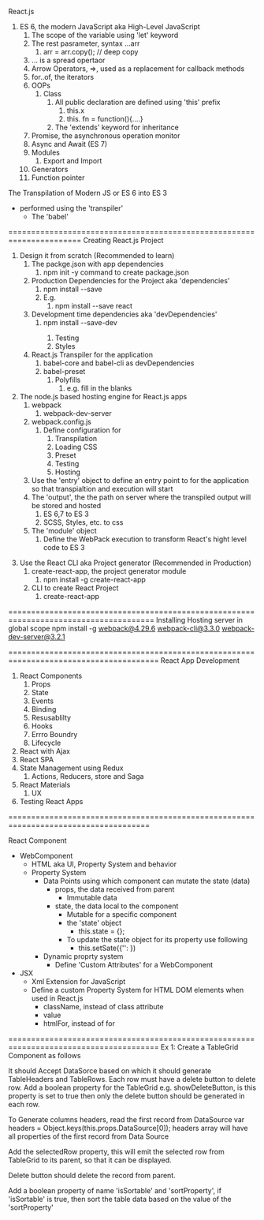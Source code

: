 React.js

1. ES 6, the modern JavaScript aka High-Level JavaScript
   1. The scope of the variable using 'let' keyword
   2. The rest pasrameter, syntax ...arr
      1. arr = arr.copy(); // deep copy
   3. ... is a spread opertaor
   4. Arrow Operators, =>, used as a replacement for callback methods
   5. for..of, the iterators
   6. OOPs
      1. Class
         1. All public declaration are defined using 'this' prefix
            1. this.x
            2. this. fn = function(){....}
         2. The 'extends' keyword for inheritance
   7. Promise, the asynchronous operation monitor
   8. Async and Await (ES 7)
   9. Modules
      1. Export and Import
   10. Generators
   11. Function pointer

The Transpilation of Modern JS or ES 6 into ES 3

- performed using the 'transpiler'
  - The 'babel'

======================================================================
Creating React.js Project

1. Design it from scratch (Recommended to learn)
   1. The packge.json with app dependencies
      1. npm init -y command to create package.json
   2. Production Dependencies for the Project aka 'dependencies'
      1. npm install --save <PACKAGE-NAME>
      2. E.g.
         1. npm install --save react
   3. Development time dependencies aka 'devDependencies'
      1. npm install --save-dev <PACKAGE-NAME>
         1. Testing
         2. Styles
   4. React.js Transpiler for the application
      1. babel-core and babel-cli as devDependencies
      2. babel-preset
         1. Polyfills
            1. e.g. fill in the blanks
2. The node.js based hosting engine for React.js apps
   1. webpack
      1. webpack-dev-server
   2. webpack.config.js
      1. Define configuration for
         1. Transpilation
         2. Loading CSS
         3. Preset
         4. Testing
         5. Hosting
   3. Use the 'entry' object to define an entry point to for the application so that transpialtion and execution will start
   4. The 'output', the the path on server where the transpiled output will be stored and hosted
      1. ES 6,7 to ES 3
      2. SCSS, Styles, etc. to css
   5. The 'module' object
      1. Define the WebPack execution to transform React's hight level code to ES 3

3) Use the React CLI aka Project generator (Recommended in Production)
   1. create-react-app, the project generator module
      1. npm install -g create-react-app
   2. CLI to create React Project
      1. create-react-app <NAME-OF-PROJECT>

======================================================================================
Installing Hosting server in global scope
npm install -g webpack@4.29.6 webpack-cli@3.3.0 webpack-dev-server@3.2.1

=======================================================================================
React App Development

1. React Components
   1. Props
   2. State
   3. Events
   4. Binding
   5. Resusablilty
   6. Hooks
   7. Errro Boundry
   8. Lifecycle
2. React with Ajax
3. React SPA
4. State Management using Redux
   1. Actions, Reducers, store and Saga
5. React Materials
   1. UX
6. Testing React Apps

=====================================================================================

React Component
- WebComponent
  - HTML aka UI, Property System and behavior
  - Property System
    - Data Points using which component can mutate the state (data)
      - props, the data received from parent
        - Immutable data
      - state, the data local to the component
        - Mutable for a specific component
        - the 'state' object
          - this.state = {};
        - To update the state object for its property use following
          - this.setSate({'<PORPERTY-NAME>': <VALUE>})
    - Dynamic proprty system
      - Define 'Custom Attributes' for a WebComponent
- JSX
  - Xml Extension for JavaScript
  - Define a custom Property System for HTML DOM elements when used in React.js
    - className, instead of class attribute
    - value
    - htmlFor, instead of for

=======================================================================================
Ex 1:
Create a TableGrid Component as follows
             <TableGrid DataSource={this.state.Products} selectedRow={this.state.getRowValue} isSortable="true" sortProperty="ProductName"
              showDeleteButton="true"></TableGrid>

It should Accept DataSorce based on which it should generate TableHeaders and TableRows. Each row must have a delete button to delete row. Add a boolean property for the TableGrid e.g. showDeleteButton, is this property is set to true then only the delete button should be generated in each row.

To Generate columns headers, read the first record from DataSource
 var headers = Object.keys(this.props.DataSource[0]);
 headers array will have all properties of the first record from Data Source 

Add the selectedRow property, this will emit the selected row from TableGrid to its parent, so that it can be displayed.

Delete button should delete the record from parent.

Add a boolean property of name 'isSortable' and 'sortProperty', if 'isSortable' is true, then sort the table data based on the value of the 'sortProperty'